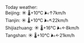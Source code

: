 Today weather:  
Beijing: ☀️   🌡️+10°C 🌬️↑7km/h  
Tianjin: ☀️   🌡️+10°C 🌬️↖22km/h  
Shijiazhuang: ☀️   🌡️+16°C 🌬️←8km/h  
Tangshan: ☀️   🌡️+10°C 🌬️←21km/h  
